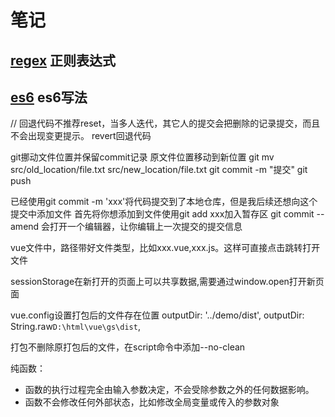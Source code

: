 # 笔记

## [regex](https://github.com/wangy0316/books/blob/master/regex/index.md) 正则表达式

## [es6](https://github.com/wangy0316/books/blob/master/es6/index.md) es6写法

// 回退代码不推荐reset，当多人迭代，其它人的提交会把删除的记录提交，而且不会出现变更提示。
revert回退代码

git挪动文件位置并保留commit记录
原文件位置移动到新位置
git mv src/old_location/file.txt src/new_location/file.txt
git commit -m "提交"
git push

已经使用git commit -m 'xxx'将代码提交到了本地仓库，但是我后续还想向这个提交中添加文件
首先将你想添加到文件使用git add xxx加入暂存区
git commit --amend 会打开一个编辑器，让你编辑上一次提交的提交信息

vue文件中，路径带好文件类型，比如xxx.vue,xxx.js。这样可直接点击跳转打开文件

sessionStorage在新打开的页面上可以共享数据,需要通过window.open打开新页面

vue.config设置打包后的文件存在位置
outputDir: '../demo/dist',
outputDir: String.raw`D:\html\vue\gs\dist`,

打包不删除原打包后的文件，在script命令中添加--no-clean

纯函数：

* 函数的执行过程完全由输入参数决定，不会受除参数之外的任何数据影响。
* 函数不会修改任何外部状态，比如修改全局变量或传入的参数对象
